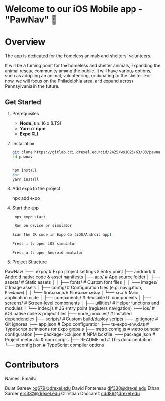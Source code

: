 # Welcome to our iOS Mobile app - "PawNav" 👋


# Overview
The app is dedicated for the homeless animals and shelters' volunteers. 

It will be a turning point for the homeless and shelter animals, expanding the animal rescue community among the public. It will have various options, such as adopting an animal, volunteering, or donating to the shelter.  For now, we will focus on the Philadelphia area, and expand across Pennsylvania in the future.

## Get Started

1. Prerequisites

   - **Node.js** ≥ 16.x (LTS)  
   - **Yarn** or **npm**  
   - **Expo CLI**  


2. Installation

   ```bash
   git clone https://gitlab.cci.drexel.edu/cid/2425/ws1023/63/03/pawnav.git
   cd pawnav


   npm install
   #or
   yarn install
   ```
3. Add expo to the project

   npx add expo

4. Start the app

   ```bash
    npx expo start

    Run on device or simulator

   Scan the QR code in Expo Go (iOS/Android app)

   Press i to open iOS simulator

   Press a to open Android emulator
   ```

5. Project Structure

PawNav/
├── .expo/                  # Expo project settings & entry point
├── android/                # Android native code & asset manifests
├── app/                    # App source folder
│   ├── assets/             # Static assets
│   │   ├── fonts/          # Custom font files
│   │   └── images/         # Image assets
│   ├── config/             # Configuration files (e.g. navigation, Firebase)
│   │   └── firebase.js     # Firebase setup
│   └── src/                # Main application code
│       ├── components/     # Reusable UI components
│       ├── screens/        # Screen‑level components
│       ├── utilities/      # Helper functions and modules
│       └── index.js        # JS entry point (registers navigation)
├── ios/                    # iOS native code & project files
├── node_modules/           # Installed dependencies
├── scripts/                # Custom build/deploy scripts
├── .gitignore              # Git ignores
├── app.json                # Expo configuration
├── ts-expo-env.d.ts        # TypeScript definitions for Expo globals
├── metro.config.js         # Metro bundler configuration
├── package-lock.json       # NPM lockfile
├── package.json            # Project metadata & npm scripts
├── README.md               # This documentation
└── tsconfig.json           # TypeScript compiler options



# Contributors

Names:                Emails:

Bulat Gareev          bg679@drexel.edu
David Fonteneau       djf338@drexel.edu
Ethan Sarder          ers332@drexel.edu
Christian Daccarett   cdd89@drexel.edu
